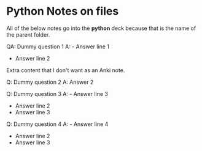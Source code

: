# Python Notes on files
All of the below notes go into the **python** deck because that is the name of the parent folder.

QA: Dummy question 1
A: - Answer line 1
- Answer line 2

Extra content that I don't want as an Anki note.

Q: Dummy question 2
A: Answer 2

Q: Dummy question 3
A: - Answer line 3
- Answer line 2
- Answer line 3

Q: Dummy question 4
A: - Answer line 4
- Answer line 2
- Answer line 3